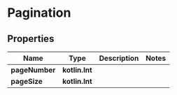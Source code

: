 
# Pagination

## Properties
Name | Type | Description | Notes
------------ | ------------- | ------------- | -------------
**pageNumber** | **kotlin.Int** |  | 
**pageSize** | **kotlin.Int** |  | 



